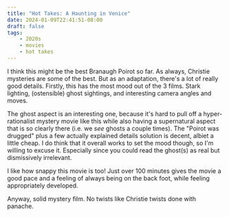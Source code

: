 ```yaml
---
title: "Hot Takes: A Haunting in Venice"
date: 2024-01-09T22:41:51-08:00
draft: false
tags:
    - 2020s
    - movies
    - hot takes
---
```

I think this might be the best Branaugh Poirot so far. As always, Christie mysteries are some of the best. But as an adaptation, there's a lot of really good details. Firstly, this has the most mood out of the 3 films. Stark lighting, (ostensible) ghost sightings, and interesting camera angles and moves.

The ghost aspect is an interesting one, because it's hard to pull off a hyper-rationalist mystery movie like this while also having a supernatural aspect that is so clearly there (i.e. we _see_ ghosts a couple times). The "Poirot was drugged" plus a few actually explained details solution is decent, albiet a little cheap. I do think that it overall works to set the mood though, so I'm willing to excuse it. Especially since you could read the ghost(s) as real but dismissively irrelevant.

I like how snappy this movie is too! Just over 100 minutes gives the movie a good pace and a feeling of always being on the back foot, while feeling appropriately developed.

Anyway, solid mystery film. No twists like Christie twists done with panache.
